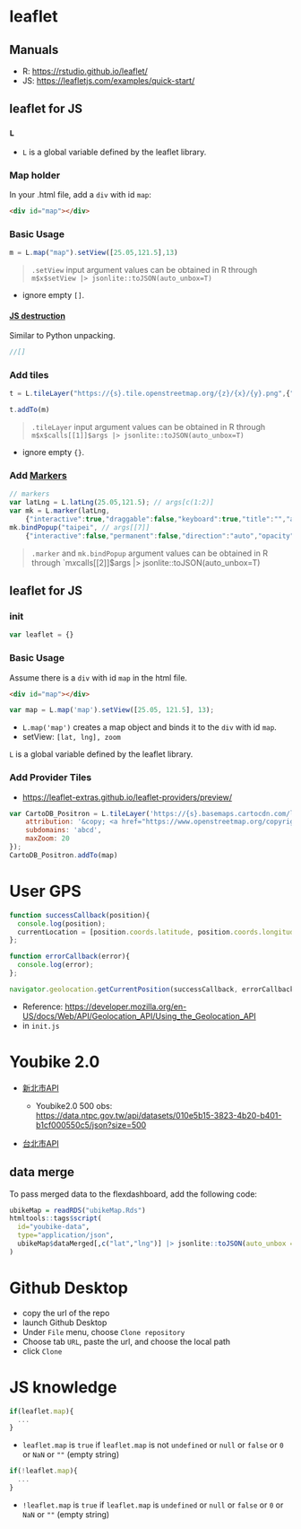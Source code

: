 
# leaflet

## Manuals 

  * R: <https://rstudio.github.io/leaflet/>
  * JS: <https://leafletjs.com/examples/quick-start/>

## leaflet for JS

### `L`

  * `L` is a global variable defined by the leaflet library.

### Map holder

In your .html file, add a `div` with id `map`:

```html
<div id="map"></div>
```

### Basic Usage

```js
m = L.map("map").setView([25.05,121.5],13)
```

> `.setView` input argument values can be obtained in R through
> `m$x$setView |> jsonlite::toJSON(auto_unbox=T)`

  * ignore empty `[]`.

#### [JS destruction](https://developer.mozilla.org/en-US/docs/Web/JavaScript/Reference/Operators/Destructuring_assignment)

Similar to Python unpacking. 

```js
//[]

```

### Add tiles

```js
t = L.tileLayer("https://{s}.tile.openstreetmap.org/{z}/{x}/{y}.png",{"minZoom":0,"maxZoom":18,"tileSize":256,"subdomains":"abc","errorTileUrl":"","tms":false,"noWrap":false,"zoomOffset":0,"zoomReverse":false,"opacity":1,"zIndex":1,"detectRetina":false,"attribution":"&copy; <a href=\"https://openstreetmap.org\">OpenStreetMap<\/a> contributors, <a href=\"https://creativecommons.org/licenses/by-sa/2.0/\">CC-BY-SA<\/a>"})

t.addTo(m)
```

> `.tileLayer` input argument values can be obtained in R through
> `m$x$calls[[1]]$args |> jsonlite::toJSON(auto_unbox=T)`

  * ignore empty `{}`.

### Add [Markers](https://leafletjs.com/reference.html#marker)

```js
// markers
var latLng = L.latLng(25.05,121.5); // args[c(1:2)]
var mk = L.marker(latLng,
	{"interactive":true,"draggable":false,"keyboard":true,"title":"","alt":"","zIndexOffset":0,"opacity":1,"riseOnHover":false,"riseOffset":250}) // args[[6]]
mk.bindPopup("taipei", // args[[7]]
	{"interactive":false,"permanent":false,"direction":"auto","opacity":1,"offset":[0,0],"textsize":"10px","textOnly":false,"className":"","sticky":true}) // args[[12]]
```

> `.marker` and `mk.bindPopup` argument values can be obtained in R through
> `m$x$calls[[2]]$args |> jsonlite::toJSON(auto_unbox=T)

## leaflet for JS

### init

```js
var leaflet = {}
```

### Basic Usage

Assume there is a `div` with id `map` in the html file.

```html
<div id="map"></div>
```

```js
var map = L.map('map').setView([25.05, 121.5], 13);
```

  * `L.map('map')` creates a map object and binds it to the `div` with id `map`.
  * setView: `[lat, lng], zoom` 

`L` is a global variable defined by the leaflet library.


### Add Provider Tiles 

  * <https://leaflet-extras.github.io/leaflet-providers/preview/>

  
```js
var CartoDB_Positron = L.tileLayer('https://{s}.basemaps.cartocdn.com/light_all/{z}/{x}/{y}{r}.png', {
	attribution: '&copy; <a href="https://www.openstreetmap.org/copyright">OpenStreetMap</a> contributors &copy; <a href="https://carto.com/attributions">CARTO</a>',
	subdomains: 'abcd',
	maxZoom: 20
});
CartoDB_Positron.addTo(map)
```

# User GPS


```js
function successCallback(position){
  console.log(position);
  currentLocation = [position.coords.latitude, position.coords.longitude];
};

function errorCallback(error){
  console.log(error);
};

navigator.geolocation.getCurrentPosition(successCallback, errorCallback);
```

  * Reference: <https://developer.mozilla.org/en-US/docs/Web/API/Geolocation_API/Using_the_Geolocation_API>
  * in `init.js`


# Youbike 2.0

  * [新北市API](https://data.ntpc.gov.tw/openapi/swagger-ui/index.html?configUrl=%2Fapi%2Fv1%2Fopenapi%2Fswagger%2Fconfig&urls.primaryName=%E6%96%B0%E5%8C%97%E5%B8%82%E6%94%BF%E5%BA%9C%E4%BA%A4%E9%80%9A%E5%B1%80(80))
    * Youbike2.0 500 obs: <https://data.ntpc.gov.tw/api/datasets/010e5b15-3823-4b20-b401-b1cf000550c5/json?size=500>

  * [台北市API](https://tcgbusfs.blob.core.windows.net/dotapp/youbike/v2/youbike_immediate.json)

## data merge

To pass merged data to the flexdashboard, add the following code:
```r
ubikeMap = readRDS("ubikeMap.Rds")
htmltools::tags$script(
  id="youbike-data",
  type="application/json",
  ubikeMap$dataMerged[,c("lat","lng")] |> jsonlite::toJSON(auto_unbox = T)
)
```

# Github Desktop

  * copy the url of the repo
  * launch Github Desktop
  * Under `File` menu, choose `Clone repository`
  * Choose tab `URL`, paste the url, and choose the local path
  * click `Clone`
  

# JS knowledge

```js
if(leaflet.map){
  ...
}
```

  * `leaflet.map` is `true` if `leaflet.map` is not `undefined` or `null` or `false` or `0` or `NaN` or `""` (empty string)

```js
if(!leaflet.map){
  ...
}
```

  * `!leaflet.map` is `true` if `leaflet.map` is `undefined` or `null` or `false` or `0` or `NaN` or `""` (empty string)

